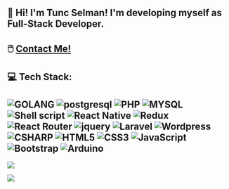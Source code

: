 ## :wave: Hi! I'm Tunc Selman! I'm developing myself as Full-Stack Developer.
## :computer_mouse: [Contact Me!](https://bio.link/selmantu)
## 💻 Tech Stack:

![GOLANG]( 	https://img.shields.io/badge/Go-00ADD8?style=for-the-badge&logo=go&logoColor=white)
![postgresql]( 	https://img.shields.io/badge/PostgreSQL-316192?style=for-the-badge&logo=postgresql&logoColor=white)
![PHP](https://img.shields.io/badge/PHP-777BB4?style=for-the-badge&logo=php&logoColor=white)
![MYSQL](https://img.shields.io/badge/MySQL-00000F?style=for-the-badge&logo=mysql&logoColor=white)
![Shell script]( 	https://img.shields.io/badge/Shell_Script-121011?style=for-the-badge&logo=gnu-bash&logoColor=white)
![React Native]( https://img.shields.io/badge/React_Native-20232A?style=for-the-badge&logo=react&logoColor=61DAFB)
![Redux]( 	https://img.shields.io/badge/Redux-593D88?style=for-the-badge&logo=redux&logoColor=white)
![React Router](  	https://img.shields.io/badge/React_Router-CA4245?style=for-the-badge&logo=react-router&logoColor=white)
![jquery]( 	https://img.shields.io/badge/jQuery-0769AD?style=for-the-badge&logo=jquery&logoColor=white)
![Laravel]( https://img.shields.io/badge/Laravel-FF2D20?style=for-the-badge&logo=laravel&logoColor=white)
![Wordpress]( https://img.shields.io/badge/Wordpress-21759B?style=for-the-badge&logo=wordpress&logoColor=white)
![CSHARP](https://img.shields.io/badge/C%23-239120?style=for-the-badge&logo=c-sharp&logoColor=white)
![HTML5](https://img.shields.io/badge/html5-%23E34F26.svg?style=for-the-badge&logo=html5&logoColor=white) 
![CSS3](https://img.shields.io/badge/css3-%231572B6.svg?style=for-the-badge&logo=css3&logoColor=white) 
![JavaScript](https://img.shields.io/badge/javascript-%23323330.svg?style=for-the-badge&logo=javascript&logoColor=%23F7DF1E) 
![Bootstrap](https://img.shields.io/badge/bootstrap-%23563D7C.svg?style=for-the-badge&logo=bootstrap&logoColor=white) 
![Arduino](  	https://img.shields.io/badge/Arduino-00979D?style=for-the-badge&logo=Arduino&logoColor=white)
---
[![](https://visitcount.itsvg.in/api?id=stnc&label=stnc%20github&color=6&icon=0&pretty=false)](https://visitcount.itsvg.in)

<img src="https://github-readme-stats.vercel.app/api?username=stnc&show_icons=true&theme=merko&include_all_commits=true" />
